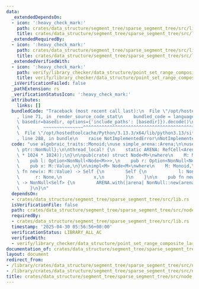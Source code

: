 ```yaml
---
data:
  _extendedDependsOn:
  - icon: ':heavy_check_mark:'
    path: crates/data_structure/segment_tree/sparse_segment_tree/src/lib.rs
    title: crates/data_structure/segment_tree/sparse_segment_tree/src/lib.rs
  _extendedRequiredBy:
  - icon: ':heavy_check_mark:'
    path: crates/data_structure/segment_tree/sparse_segment_tree/src/lib.rs
    title: crates/data_structure/segment_tree/sparse_segment_tree/src/lib.rs
  _extendedVerifiedWith:
  - icon: ':heavy_check_mark:'
    path: verify/library_checker/data_structure/point_set_range_composite_large_array/src/main.rs
    title: verify/library_checker/data_structure/point_set_range_composite_large_array/src/main.rs
  _isVerificationFailed: false
  _pathExtension: rs
  _verificationStatusIcon: ':heavy_check_mark:'
  attributes:
    links: []
  bundledCode: "Traceback (most recent call last):\n  File \"/opt/hostedtoolcache/Python/3.13.3/x64/lib/python3.13/site-packages/onlinejudge_verify/documentation/build.py\"\
    , line 71, in _render_source_code_stat\n    bundled_code = language.bundle(stat.path,\
    \ basedir=basedir, options={'include_paths': [basedir]}).decode()\n          \
    \         ~~~~~~~~~~~~~~~^^^^^^^^^^^^^^^^^^^^^^^^^^^^^^^^^^^^^^^^^^^^^^^^^^^^^^^^^^^^^^^^^^\n\
    \  File \"/opt/hostedtoolcache/Python/3.13.3/x64/lib/python3.13/site-packages/onlinejudge_verify/languages/rust.py\"\
    , line 288, in bundle\n    raise NotImplementedError\nNotImplementedError\n"
  code: "use algebraic_traits::Monoid;\nuse simple_arena::Arena;\n\nuse std::{cell::RefCell,\
    \ ptr::NonNull};\n\nthread_local! {\n    static ARENA: RefCell<Arena> = RefCell::new(Arena::new(1024\
    \ * 1024 * 1024));\n}\n\npub(crate) struct Node<M>\nwhere\n    M: Monoid,\n{\n\
    \    pub l: Option<NonNull<Node<M>>>,\n    pub r: Option<NonNull<Node<M>>>,\n\
    \    pub x: M::Value,\n}\n\nimpl<M> Node<M>\nwhere\n    M: Monoid,\n{\n    pub\
    \ fn new(x: M::Value) -> Self {\n        Self {\n            l: None,\n      \
    \      r: None,\n            x,\n        }\n    }\n\n    pub fn new_ptr(x: M::Value)\
    \ -> NonNull<Self> {\n        ARENA.with(|arena| NonNull::new(arena.borrow_mut().alloc(Self::new(x))).unwrap())\n\
    \    }\n}\n"
  dependsOn:
  - crates/data_structure/segment_tree/sparse_segment_tree/src/lib.rs
  isVerificationFile: false
  path: crates/data_structure/segment_tree/sparse_segment_tree/src/node.rs
  requiredBy:
  - crates/data_structure/segment_tree/sparse_segment_tree/src/lib.rs
  timestamp: '2025-04-30 05:56:56+00:00'
  verificationStatus: LIBRARY_ALL_AC
  verifiedWith:
  - verify/library_checker/data_structure/point_set_range_composite_large_array/src/main.rs
documentation_of: crates/data_structure/segment_tree/sparse_segment_tree/src/node.rs
layout: document
redirect_from:
- /library/crates/data_structure/segment_tree/sparse_segment_tree/src/node.rs
- /library/crates/data_structure/segment_tree/sparse_segment_tree/src/node.rs.html
title: crates/data_structure/segment_tree/sparse_segment_tree/src/node.rs
---
```

